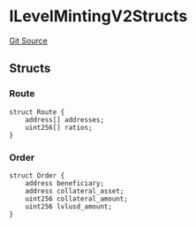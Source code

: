 # ILevelMintingV2Structs
[Git Source](https://github.com/Level-Money/contracts/blob/6210538f7de83f92b07f38679d7d19520c984a03/src/v2/interfaces/level/ILevelMintingV2.sol)


## Structs
### Route

```solidity
struct Route {
    address[] addresses;
    uint256[] ratios;
}
```

### Order

```solidity
struct Order {
    address beneficiary;
    address collateral_asset;
    uint256 collateral_amount;
    uint256 lvlusd_amount;
}
```

